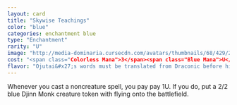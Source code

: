 ```yaml
---
layout: card
title: "Skywise Teachings"
color: "blue"
categories: enchantment blue
type: "Enchantment"
rarity: "U"
image: "http://media-dominaria.cursecdn.com/avatars/thumbnails/68/429/200/283/635618493722082587.png"
cost: "<span class="Colorless Mana">3</span><span class="Blue Mana">U</span>"
flavor: "Ojutai&#x27;s words must be translated from Draconic before his followers can benefit from their wisdom."
---
```


Whenever you cast a noncreature spell, you pay pay <span class="Colorless Mana">1</span><span class="Blue Mana">U</span>. If you do, put a 2/2 blue Djinn Monk creature token with flying onto the battlefield.
